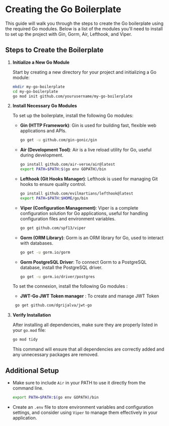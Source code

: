 # Creating the Go Boilerplate

This guide will walk you through the steps to create the Go boilerplate using the required Go modules. Below is a list of the modules you'll need to install to set up the project with Gin, Gorm, Air, Lefthook, and Viper.

## Steps to Create the Boilerplate

1. **Initialize a New Go Module**

   Start by creating a new directory for your project and initializing a Go module:

   ```bash
   mkdir my-go-boilerplate
   cd my-go-boilerplate
   go mod init github.com/yourusername/my-go-boilerplate
   ```

2. **Install Necessary Go Modules**

   To set up the boilerplate, install the following Go modules:

   - **Gin (HTTP Framework)**: Gin is used for building fast, flexible web applications and APIs.

     ```bash
     go get -u github.com/gin-gonic/gin
     ```

   - **Air (Development Tool)**: Air is a live reload utility for Go, useful during development.

     ```bash
     go install github.com/air-verse/air@latest
     export PATH=$PATH:$(go env GOPATH)/bin
     ```

   - **Lefthook (Git Hooks Manager)**: Lefthook is used for managing Git hooks to ensure quality control.

     ```bash
     go install github.com/evilmartians/lefthook@latest
     export PATH=$PATH:$HOME/go/bin
     ```

   - **Viper (Configuration Management)**: Viper is a complete configuration solution for Go applications, useful for handling configuration files and environment variables.

     ```bash
     go get github.com/spf13/viper
     ```

   - **Gorm (ORM Library)**: Gorm is an ORM library for Go, used to interact with databases.

     ```bash
     go get -u gorm.io/gorm
     ```

   - **Gorm PostgreSQL Driver**: To connect Gorm to a PostgreSQL database, install the PostgreSQL driver.

     ```bash
     go get -u gorm.io/driver/postgres
     ```

   To set the connexion, install the following Go modules :

   - **JWT-Go JWT Token manager** : To create and manage JWT Token

   ```bash
    go get github.com/dgrijalva/jwt-go
   ```

3. **Verify Installation**

   After installing all dependencies, make sure they are properly listed in your `go.mod` file:

   ```bash
   go mod tidy
   ```

   This command will ensure that all dependencies are correctly added and any unnecessary packages are removed.

## Additional Setup

- Make sure to include `Air` in your PATH to use it directly from the command line.

  ```bash
  export PATH=$PATH:$(go env GOPATH)/bin
  ```

- Create an `.env` file to store environment variables and configuration settings, and consider using `Viper` to manage them effectively in your application.

